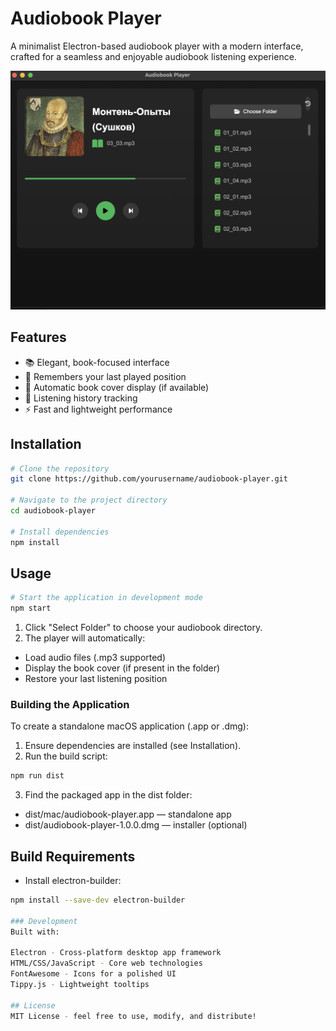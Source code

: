 # Audiobook Player

A minimalist Electron-based audiobook player with a modern interface, crafted for a seamless and enjoyable audiobook listening experience.

![Player Screenshot](screenshot.png)

## Features

- 📚 Elegant, book-focused interface
- 🎵 Remembers your last played position
- 📖 Automatic book cover display (if available)
- 📝 Listening history tracking
- ⚡ Fast and lightweight performance

## Installation

```bash
# Clone the repository
git clone https://github.com/yourusername/audiobook-player.git

# Navigate to the project directory
cd audiobook-player

# Install dependencies
npm install
```

## Usage

```bash
# Start the application in development mode
npm start
```

1. Click "Select Folder" to choose your audiobook directory.
2. The player will automatically:
* Load audio files (.mp3 supported)
* Display the book cover (if present in the folder)
* Restore your last listening position

### Building the Application
To create a standalone macOS application (.app or .dmg):

1. Ensure dependencies are installed (see Installation).
2. Run the build script:
```bash
npm run dist
```
3. Find the packaged app in the dist folder:
* dist/mac/audiobook-player.app — standalone app
* dist/audiobook-player-1.0.0.dmg — installer (optional)

## Build Requirements
* Install electron-builder:
```bash
npm install --save-dev electron-builder

### Development
Built with:

Electron - Cross-platform desktop app framework
HTML/CSS/JavaScript - Core web technologies
FontAwesome - Icons for a polished UI
Tippy.js - Lightweight tooltips

## License
MIT License - feel free to use, modify, and distribute!